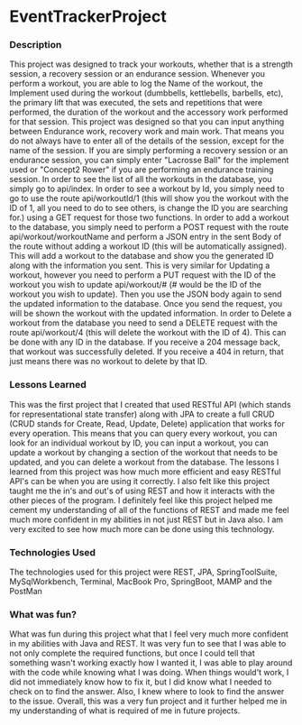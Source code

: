 # EventTrackerProject

### Description

This project was designed to track your workouts, whether that is a strength session, a recovery session or an endurance session. Whenever you perform a workout, you are able to log the Name of the workout, the Implement used during the workout (dumbbells, kettlebells, barbells, etc), the primary lift that was executed, the sets and repetitions that were performed, the duration of the workout and the accessory work performed for that session. This project was designed so that you can input anything between Endurance work, recovery work and main work. That means you do not always have to enter all of the details of the session, except for the name of the session. If you are simply performing a recovery session or an endurance session, you can simply enter "Lacrosse Ball" for the implement used or "Concept2 Rower" if you are performing an endurance training session. In order to see the list of all the workouts in the database, you simply go to api/index. In order to see a workout by Id, you simply need to go to use the route api/workoutId/1 (this will show you the workout with the ID of 1, all you need to do to see others, is change the ID you are searching for.) using a GET request for those two functions. In order to add a workout to the database, you simply need to perform a POST request with the route api/workout/workoutName and perform a JSON entry in the sent Body of the route without adding a workout ID (this will be automatically assigned). This will add a workout to the database and show you the generated ID along with the information you sent. This is very similar for Updating a workout, however you need to perform a PUT request with the ID of the workout you wish to update api/workout/# (# would be the ID of the workout you wish to update). Then you use the JSON body again to send the updated information to the database. Once you send the request, you will be shown the workout with the updated information. In order to Delete a workout from the database you need to send a DELETE request with the route api/workout/4 (this will delete the workout with the ID of 4). This can be done with any ID in the database. If you receive a 204 message back, that workout was successfully deleted. If you receive a 404 in return, that just means there was no workout to delete by that ID. 

### Lessons Learned

This was the first project that I created that used RESTful API (which stands for representational state transfer) along with JPA to create a full CRUD (CRUD stands for Create, Read, Update, Delete) application that works for every operation. This means that you can query every workout, you can look for an individual workout by ID, you can input a workout, you can update a workout by changing a section of the workout that needs to be updated, and you can delete a workout from the database. The lessons I learned from this project was how much more efficient and easy RESTful API's can be when you are using it correctly. I also felt like this project taught me the in's and out's of using REST and how it interacts with the other pieces of the program. I definitely feel like this project helped me cement my understanding of all of the functions of REST and made me feel much more confident in my abilities in not just REST but in Java also. I am very excited to see how much more can be done using this technology.

### Technologies Used

The technologies used for this project were REST, JPA, SpringToolSuite, MySqlWorkbench, Terminal, MacBook Pro, SpringBoot, MAMP and the PostMan

### What was fun?

What was fun during this project what that I feel very much more confident in my abilities with Java and REST. It was very fun to see that I was able to not only complete the required functions, but once I could tell that something wasn't working exactly how I wanted it, I was able to play around with the code while knowing what I was doing. When things would't work, I did not immediately know how to fix it, but I did know what I needed to check on to find the answer. Also, I knew where to look to find the answer to the issue. Overall, this was a very fun project and it further helped me in my understanding of what is required of me in future projects.
